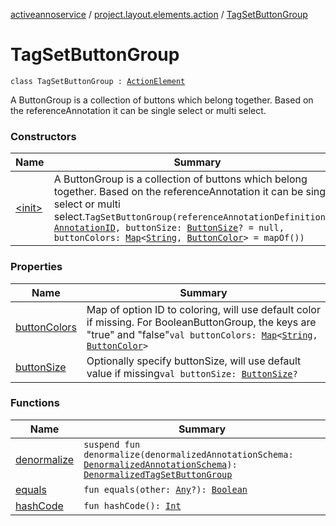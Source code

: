 [activeannoservice](../../index.md) / [project.layout.elements.action](../index.md) / [TagSetButtonGroup](./index.md)

# TagSetButtonGroup

`class TagSetButtonGroup : `[`ActionElement`](../-action-element/index.md)

A ButtonGroup is a collection of buttons which belong together. Based on the referenceAnnotation it can be single select or multi select.

### Constructors

| Name | Summary |
|---|---|
| [&lt;init&gt;](-init-.md) | A ButtonGroup is a collection of buttons which belong together. Based on the referenceAnnotation it can be single select or multi select.`TagSetButtonGroup(referenceAnnotationDefinitionID: `[`AnnotationID`](../../annotationdefinition/-annotation-i-d.md)`, buttonSize: `[`ButtonSize`](../../project.layout/-button-size/index.md)`? = null, buttonColors: `[`Map`](https://kotlinlang.org/api/latest/jvm/stdlib/kotlin.collections/-map/index.html)`<`[`String`](https://kotlinlang.org/api/latest/jvm/stdlib/kotlin/-string/index.html)`, `[`ButtonColor`](../../project.layout/-button-color/index.md)`> = mapOf())` |

### Properties

| Name | Summary |
|---|---|
| [buttonColors](button-colors.md) | Map of option ID to coloring, will use default color if missing. For BooleanButtonGroup, the keys are "true" and "false"`val buttonColors: `[`Map`](https://kotlinlang.org/api/latest/jvm/stdlib/kotlin.collections/-map/index.html)`<`[`String`](https://kotlinlang.org/api/latest/jvm/stdlib/kotlin/-string/index.html)`, `[`ButtonColor`](../../project.layout/-button-color/index.md)`>` |
| [buttonSize](button-size.md) | Optionally specify buttonSize, will use default value if missing`val buttonSize: `[`ButtonSize`](../../project.layout/-button-size/index.md)`?` |

### Functions

| Name | Summary |
|---|---|
| [denormalize](denormalize.md) | `suspend fun denormalize(denormalizedAnnotationSchema: `[`DenormalizedAnnotationSchema`](../../project.annotationschema/-denormalized-annotation-schema/index.md)`): `[`DenormalizedTagSetButtonGroup`](../-denormalized-tag-set-button-group/index.md) |
| [equals](equals.md) | `fun equals(other: `[`Any`](https://kotlinlang.org/api/latest/jvm/stdlib/kotlin/-any/index.html)`?): `[`Boolean`](https://kotlinlang.org/api/latest/jvm/stdlib/kotlin/-boolean/index.html) |
| [hashCode](hash-code.md) | `fun hashCode(): `[`Int`](https://kotlinlang.org/api/latest/jvm/stdlib/kotlin/-int/index.html) |
